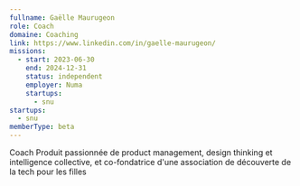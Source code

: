 ```yaml
---
fullname: Gaëlle Maurugeon
role: Coach
domaine: Coaching
link: https://www.linkedin.com/in/gaelle-maurugeon/
missions:
  - start: 2023-06-30
    end: 2024-12-31
    status: independent
    employer: Numa
    startups:
      - snu
startups:
  - snu
memberType: beta
---
```

Coach Produit passionnée de product management, design thinking et intelligence collective, et co-fondatrice d'une association de découverte de la tech pour les filles